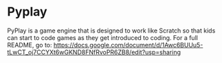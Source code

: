 # Pyplay
PyPlay is a game engine that is designed to work like Scratch so that kids can start to code games as they get introduced to coding.
For a full README, go to: https://docs.google.com/document/d/1Awc6BUUu5-tLwCT_oj7CCYXt6wGKND8FNfRvoPR6ZB8/edit?usp=sharing